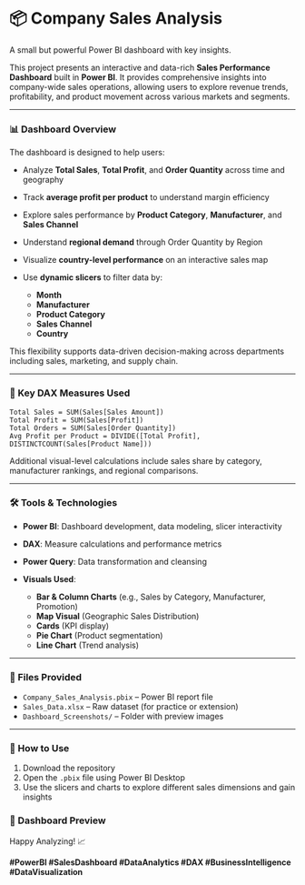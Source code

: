 # 📦 Company Sales Analysis

A small but powerful Power BI dashboard with key insights.

This project presents an interactive and data-rich **Sales Performance Dashboard** built in **Power BI**. It provides comprehensive insights into company-wide sales operations, allowing users to explore revenue trends, profitability, and product movement across various markets and segments.

---

### 📊 Dashboard Overview

The dashboard is designed to help users:

* Analyze **Total Sales**, **Total Profit**, and **Order Quantity** across time and geography
* Track **average profit per product** to understand margin efficiency
* Explore sales performance by **Product Category**, **Manufacturer**, and **Sales Channel**
* Understand **regional demand** through Order Quantity by Region
* Visualize **country-level performance** on an interactive sales map
* Use **dynamic slicers** to filter data by:

  * **Month**
  * **Manufacturer**
  * **Product Category**
  * **Sales Channel**
  * **Country**

This flexibility supports data-driven decision-making across departments including sales, marketing, and supply chain.

---

### 🧮 Key DAX Measures Used

```DAX
Total Sales = SUM(Sales[Sales Amount])
Total Profit = SUM(Sales[Profit])
Total Orders = SUM(Sales[Order Quantity])
Avg Profit per Product = DIVIDE([Total Profit], DISTINCTCOUNT(Sales[Product Name]))
```

Additional visual-level calculations include sales share by category, manufacturer rankings, and regional comparisons.

---

### 🛠️ Tools & Technologies

* **Power BI**: Dashboard development, data modeling, slicer interactivity
* **DAX**: Measure calculations and performance metrics
* **Power Query**: Data transformation and cleansing
* **Visuals Used**:

  * **Bar & Column Charts** (e.g., Sales by Category, Manufacturer, Promotion)
  * **Map Visual** (Geographic Sales Distribution)
  * **Cards** (KPI display)
  * **Pie Chart** (Product segmentation)
  * **Line Chart** (Trend analysis)

---

### 📂 Files Provided

* `Company_Sales_Analysis.pbix` – Power BI report file
* `Sales_Data.xlsx` – Raw dataset (for practice or extension)
* `Dashboard_Screenshots/` – Folder with preview images

---

### 🚀 How to Use

1. Download the repository
2. Open the `.pbix` file using Power BI Desktop
3. Use the slicers and charts to explore different sales dimensions and gain insights



### 📸 Dashboard Preview


Happy Analyzing! 📈


**#PowerBI #SalesDashboard #DataAnalytics #DAX #BusinessIntelligence #DataVisualization**


